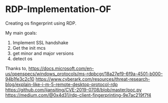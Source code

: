 # RDP-Implementation-OF
Creating os fingerprint using RDP.

My main goals:
1) Implement SSL handshake
2) Get the init mcs 
3) get minor and major versions
4) detect os







Thanks to,
https://docs.microsoft.com/en-us/openspecs/windows_protocols/ms-rdpbcgr/18a27ef9-6f9a-4501-b000-94b1fe3c2c10
https://www.cyberark.com/resources/threat-research-blog/explain-like-i-m-5-remote-desktop-protocol-rdp
https://github.com/jiansiting/CVE-2019-0708/blob/master/poc.py
https://medium.com/@0x4d31/rdp-client-fingerprinting-9e7ac219f7f4
